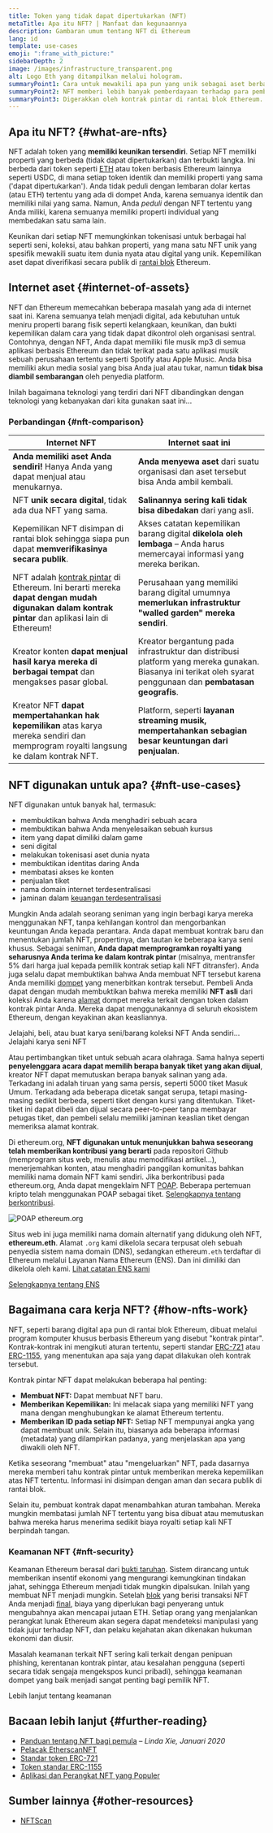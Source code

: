 ```yaml
---
title: Token yang tidak dapat dipertukarkan (NFT)
metaTitle: Apa itu NFT? | Manfaat dan kegunaannya
description: Gambaran umum tentang NFT di Ethereum
lang: id
template: use-cases
emoji: ":frame_with_picture:"
sidebarDepth: 2
image: /images/infrastructure_transparent.png
alt: Logo Eth yang ditampilkan melalui hologram.
summaryPoint1: Cara untuk mewakili apa pun yang unik sebagai aset berbasis Ethereum.
summaryPoint2: NFT memberi lebih banyak pemberdayaan terhadap para pembuat konten daripada sebelumnya.
summaryPoint3: Digerakkan oleh kontrak pintar di rantai blok Ethereum.
---
```


## Apa itu NFT? {#what-are-nfts}

NFT adalah token yang **memiliki keunikan tersendiri**. Setiap NFT memiliki properti yang berbeda (tidak dapat dipertukarkan) dan terbukti langka. Ini berbeda dari token seperti [ETH](/glossary/#ether) atau token berbasis Ethereum lainnya seperti USDC, di mana setiap token identik dan memiliki properti yang sama ('dapat dipertukarkan'). Anda tidak peduli dengan lembaran dolar kertas (atau ETH) tertentu yang ada di dompet Anda, karena semuanya identik dan memiliki nilai yang sama. Namun, Anda _peduli_ dengan NFT tertentu yang Anda miliki, karena semuanya memiliki properti individual yang membedakan satu sama lain.

Keunikan dari setiap NFT memungkinkan tokenisasi untuk berbagai hal seperti seni, koleksi, atau bahkan properti, yang mana satu NFT unik yang spesifik mewakili suatu item dunia nyata atau digital yang unik. Kepemilikan aset dapat diverifikasi secara publik di [rantai blok](/glossary/#blockchain) Ethereum.

<YouTube id="Xdkkux6OxfM" />

## Internet aset {#internet-of-assets}

NFT dan Ethereum memecahkan beberapa masalah yang ada di internet saat ini. Karena semuanya telah menjadi digital, ada kebutuhan untuk meniru properti barang fisik seperti kelangkaan, keunikan, dan bukti kepemilikan dalam cara yang tidak dapat dikontrol oleh organisasi sentral. Contohnya, dengan NFT, Anda dapat memiliki file musik mp3 di semua aplikasi berbasis Ethereum dan tidak terikat pada satu aplikasi musik sebuah perusahaan tertentu seperti Spotify atau Apple Music. Anda bisa memiliki akun media sosial yang bisa Anda jual atau tukar, namun **tidak bisa diambil sembarangan** oleh penyedia platform.

Inilah bagaimana teknologi yang terdiri dari NFT dibandingkan dengan teknologi yang kebanyakan dari kita gunakan saat ini...

### Perbandingan {#nft-comparison}

| Internet NFT                                                                                                                                                                | Internet saat ini                                                                                                                                            |
| --------------------------------------------------------------------------------------------------------------------------------------------------------------------------- | ------------------------------------------------------------------------------------------------------------------------------------------------------------ |
| **Anda memiliki aset Anda sendiri!** Hanya Anda yang dapat menjual atau menukarnya.                                                                                         | **Anda menyewa aset** dari suatu organisasi dan aset tersebut bisa Anda ambil kembali.                                                                       |
| NFT **unik secara digital**, tidak ada dua NFT yang sama.                                                                                                                   | **Salinannya sering kali tidak bisa dibedakan** dari yang asli.                                                                                              |
| Kepemilikan NFT disimpan di rantai blok sehingga siapa pun dapat **memverifikasinya secara publik**.                                                                        | Akses catatan kepemilikan barang digital **dikelola oleh lembaga** – Anda harus memercayai informasi yang mereka berikan.                                    |
| NFT adalah [kontrak pintar](/glossary/#smart-contract) di Ethereum. Ini berarti mereka **dapat dengan mudah digunakan dalam kontrak pintar** dan aplikasi lain di Ethereum! | Perusahaan yang memiliki barang digital umumnya **memerlukan infrastruktur "walled garden" mereka sendiri**.                                                 |
| Kreator konten **dapat menjual hasil karya mereka di berbagai tempat** dan mengakses pasar global.                                                                          | Kreator bergantung pada infrastruktur dan distribusi platform yang mereka gunakan. Biasanya ini terikat oleh syarat penggunaan dan **pembatasan geografis**. |
| Kreator NFT **dapat mempertahankan hak kepemilikan** atas karya mereka sendiri dan memprogram royalti langsung ke dalam kontrak NFT.                                        | Platform, seperti **layanan streaming musik, mempertahankan sebagian besar keuntungan dari penjualan**.                                                      |

## NFT digunakan untuk apa? {#nft-use-cases}

NFT digunakan untuk banyak hal, termasuk:

- membuktikan bahwa Anda menghadiri sebuah acara
- membuktikan bahwa Anda menyelesaikan sebuah kursus
- item yang dapat dimiliki dalam game
- seni digital
- melakukan tokenisasi aset dunia nyata
- membuktikan identitas daring Anda
- membatasi akses ke konten
- penjualan tiket
- nama domain internet terdesentralisasi
- jaminan dalam [keuangan terdesentralisasi](/glossary/#defi)

Mungkin Anda adalah seorang seniman yang ingin berbagi karya mereka menggunakan NFT, tanpa kehilangan kontrol dan mengorbankan keuntungan Anda kepada perantara. Anda dapat membuat kontrak baru dan menentukan jumlah NFT, propertinya, dan tautan ke beberapa karya seni khusus. Sebagai seniman, **Anda dapat memprogramkan royalti yang seharusnya Anda terima ke dalam kontrak pintar** (misalnya, mentransfer 5% dari harga jual kepada pemilik kontrak setiap kali NFT ditransfer). Anda juga selalu dapat membuktikan bahwa Anda membuat NFT tersebut karena Anda memiliki [dompet](/glossary/#wallet) yang menerbitkan kontrak tersebut. Pembeli Anda dapat dengan mudah membuktikan bahwa mereka memiliki **NFT asli** dari koleksi Anda karena [alamat](/glossary/#address) dompet mereka terkait dengan token dalam kontrak pintar Anda. Mereka dapat menggunakannya di seluruh ekosistem Ethereum, dengan keyakinan akan keasliannya.

<Alert variant="update" className="mt-8">
<Emoji text=":eyes:" className="text-4xl"/>
<AlertContent className="justify-between flex-row items-center">
  <div>Jelajahi, beli, atau buat karya seni/barang koleksi NFT Anda sendiri...</div>
  <ButtonLink href="/dapps/?category=collectibles#explore">
    Jelajahi karya seni NFT
  </ButtonLink>
</AlertContent>
</Alert>

Atau pertimbangkan tiket untuk sebuah acara olahraga. Sama halnya seperti **penyelenggara acara dapat memilih berapa banyak tiket yang akan dijual**, kreator NFT dapat memutuskan berapa banyak salinan yang ada. Terkadang ini adalah tiruan yang sama persis, seperti 5000 tiket Masuk Umum. Terkadang ada beberapa dicetak sangat serupa, tetapi masing-masing sedikit berbeda, seperti tiket dengan kursi yang ditentukan. Tiket-tiket ini dapat dibeli dan dijual secara peer-to-peer tanpa membayar petugas tiket, dan pembeli selalu memiliki jaminan keaslian tiket dengan memeriksa alamat kontrak.

Di ethereum.org, **NFT digunakan untuk menunjukkan bahwa seseorang telah memberikan kontribusi yang berarti** pada repositori Github (memprogram situs web, menulis atau memodifikasi artikel...), menerjemahkan konten, atau menghadiri panggilan komunitas bahkan memiliki nama domain NFT kami sendiri. Jika berkontribusi pada ethereum.org, Anda dapat mengeklaim NFT [POAP](/glossary/#poap). Beberapa pertemuan kripto telah menggunakan POAP sebagai tiket. [Selengkapnya tentang berkontribusi](/contributing/#poap).

![POAP ethereum.org](./poap.png)

Situs web ini juga memiliki nama domain alternatif yang didukung oleh NFT, **ethereum.eth**. Alamat `.org` kami dikelola secara terpusat oleh sebuah penyedia sistem nama domain (DNS), sedangkan ethereum`.eth` terdaftar di Ethereum melalui Layanan Nama Ethereum (ENS). Dan ini dimiliki dan dikelola oleh kami. [Lihat catatan ENS kami](https://app.ens.domains/name/ethereum.eth)

[Selengkapnya tentang ENS](https://app.ens.domains)

<Divider />

## Bagaimana cara kerja NFT? {#how-nfts-work}

NFT, seperti barang digital apa pun di rantai blok Ethereum, dibuat melalui program komputer khusus berbasis Ethereum yang disebut "kontrak pintar". Kontrak-kontrak ini mengikuti aturan tertentu, seperti standar [ERC-721](/glossary/#erc-721) atau [ERC-1155](/glossary/#erc-1155), yang menentukan apa saja yang dapat dilakukan oleh kontrak tersebut.

Kontrak pintar NFT dapat melakukan beberapa hal penting:

- **Membuat NFT:** Dapat membuat NFT baru.
- **Memberikan Kepemilikan:** Ini melacak siapa yang memiliki NFT yang mana dengan menghubungkan ke alamat Ethereum tertentu.
- **Memberikan ID pada setiap NFT:** Setiap NFT mempunyai angka yang dapat membuat unik. Selain itu, biasanya ada beberapa informasi (metadata) yang dilampirkan padanya, yang menjelaskan apa yang diwakili oleh NFT.

Ketika seseorang "membuat" atau "mengeluarkan" NFT, pada dasarnya mereka memberi tahu kontrak pintar untuk memberikan mereka kepemilikan atas NFT tertentu. Informasi ini disimpan dengan aman dan secara publik di rantai blok.

Selain itu, pembuat kontrak dapat menambahkan aturan tambahan. Mereka mungkin membatasi jumlah NFT tertentu yang bisa dibuat atau memutuskan bahwa mereka harus menerima sedikit biaya royalti setiap kali NFT berpindah tangan.

### Keamanan NFT {#nft-security}

Keamanan Ethereum berasal dari [bukti taruhan](/glossary/#pos). Sistem dirancang untuk memberikan insentif ekonomi yang mengurangi kemungkinan tindakan jahat, sehingga Ethereum menjadi tidak mungkin dipalsukan. Inilah yang membuat NFT menjadi mungkin. Setelah [blok](/glossary/#block) yang berisi transaksi NFT Anda menjadi [final](/glossary/#finality), biaya yang diperlukan bagi penyerang untuk mengubahnya akan mencapai jutaan ETH. Setiap orang yang menjalankan perangkat lunak Ethereum akan segera dapat mendeteksi manipulasi yang tidak jujur terhadap NFT, dan pelaku kejahatan akan dikenakan hukuman ekonomi dan diusir.

Masalah keamanan terkait NFT sering kali terkait dengan penipuan phishing, kerentanan kontrak pintar, atau kesalahan pengguna (seperti secara tidak sengaja mengekspos kunci pribadi), sehingga keamanan dompet yang baik menjadi sangat penting bagi pemilik NFT.

<ButtonLink href="/security/">
  Lebih lanjut tentang keamanan
</ButtonLink>

## Bacaan lebih lanjut {#further-reading}

- [Panduan tentang NFT bagi pemula](https://linda.mirror.xyz/df649d61efb92c910464a4e74ae213c4cab150b9cbcc4b7fb6090fc77881a95d) – _Linda Xie, Januari 2020_
- [Pelacak EtherscanNFT](https://etherscan.io/nft-top-contracts)
- [Standar token ERC-721](/developers/docs/standards/tokens/erc-721/)
- [Token standar ERC-1155](/developers/docs/standards/tokens/erc-1155/)
- [Aplikasi dan Perangkat NFT yang Populer](https://www.ethereum-ecosystem.com/blockchains/ethereum/nfts)

## Sumber lainnya {#other-resources}

- [NFTScan](https://nftscan.com/)

<Divider />

<QuizWidget quizKey="nfts" />
